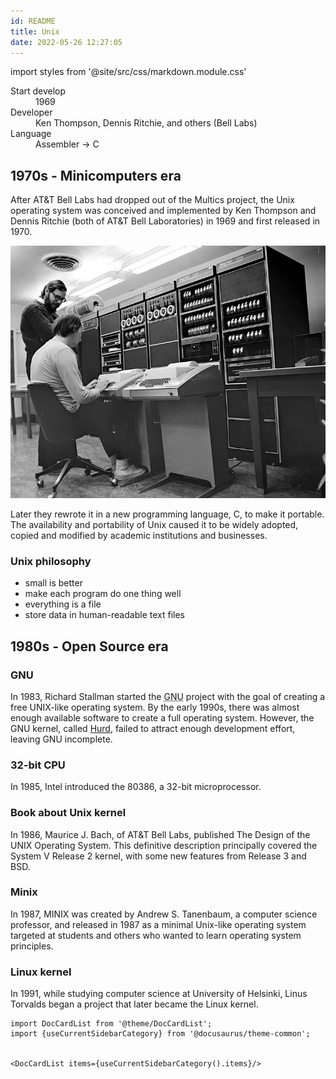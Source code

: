 ```yaml
---
id: README
title: Unix
date: 2022-05-26 12:27:05
---
```


import styles from '@site/src/css/markdown.module.css'

<div className={styles.colorRed}>

<dl>
  <dt>Start develop</dt>
  <dd>1969</dd>
  <dt>Developer</dt>
  <dd>Ken Thompson, Dennis Ritchie, and others (Bell Labs)</dd>
  <dt>Language</dt>
  <dd>Assembler -> C</dd>
</dl>

</div>

## 1970s - Minicomputers era

After AT&T Bell Labs had dropped out of the Multics project, the Unix operating system was conceived and implemented by Ken Thompson and Dennis Ritchie (both of AT&T Bell Laboratories) in 1969 and first released in 1970.

![Ken Thompson (sitting) and Dennis Ritchie working together at a PDP-11](Ken_Thompson_sitting_and_Dennis_Ritchie_at_PDP-11.jpg 'Ken Thompson (sitting) and Dennis Ritchie working together at a PDP-11')

Later they rewrote it in a new programming language, C, to make it portable. The availability and portability of Unix caused it to be widely adopted, copied and modified by academic institutions and businesses.

### Unix philosophy

- small is better
- make each program do one thing well
- everything is a file
- store data in human-readable text files

## 1980s - Open Source era

### GNU

In 1983, Richard Stallman started the <abbr title="GNU's Not Unix">GNU</abbr> project with the goal of creating a free UNIX-like operating system. By the early 1990s, there was almost enough available software to create a full operating system. However, the GNU kernel, called [Hurd](https://www.gnu.org/software/hurd/hurd.html), failed to attract enough development effort, leaving GNU incomplete.

### 32-bit CPU

In 1985, Intel introduced the 80386, a 32-bit microprocessor.

### Book about Unix kernel

In 1986, Maurice J. Bach, of AT&T Bell Labs, published The Design of the UNIX Operating System. This definitive description principally covered the System V Release 2 kernel, with some new features from Release 3 and BSD.

### Minix

In 1987, MINIX was created by Andrew S. Tanenbaum, a computer science professor, and released in 1987 as a minimal Unix-like operating system targeted at students and others who wanted to learn operating system principles.

### Linux kernel

In 1991, while studying computer science at University of Helsinki, Linus Torvalds began a project that later became the Linux kernel.

```mdx-code-block
import DocCardList from '@theme/DocCardList';
import {useCurrentSidebarCategory} from '@docusaurus/theme-common';


<DocCardList items={useCurrentSidebarCategory().items}/>
```

